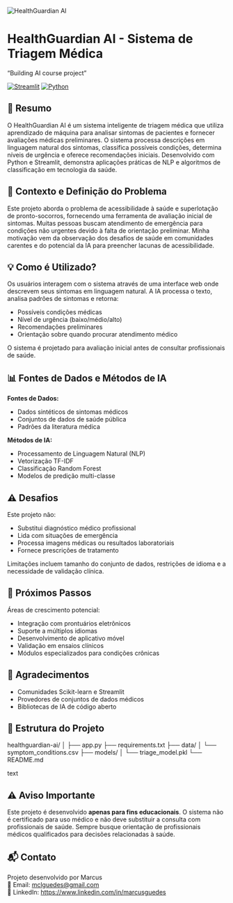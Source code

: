 ![HealthGuardian AI](https://images.unsplash.com/photo-1576091160550-2173dba999ef?ixlib=rb-4.0.3&ixid=M3wxMjA3fDB8MHxwaG90by1wYWdlfHx8fGVufDB8fHx8fA%3D%3D&auto=format&fit=crop&w=800&q=80)

# HealthGuardian AI - Sistema de Triagem Médica
“Building AI course project”

[![Streamlit](https://img.shields.io/badge/Streamlit-FF4B4B?style=for-the-badge&logo=Streamlit&logoColor=white)](https://streamlit.io/)
[![Python](https://img.shields.io/badge/Python-3776AB?style=for-the-badge&logo=python&logoColor=white)](https://python.org)

## 🎯 Resumo

O HealthGuardian AI é um sistema inteligente de triagem médica que utiliza aprendizado de máquina para analisar sintomas de pacientes e fornecer avaliações médicas preliminares. O sistema processa descrições em linguagem natural dos sintomas, classifica possíveis condições, determina níveis de urgência e oferece recomendações iniciais. Desenvolvido com Python e Streamlit, demonstra aplicações práticas de NLP e algoritmos de classificação em tecnologia da saúde.

## 🏥 Contexto e Definição do Problema

Este projeto aborda o problema de acessibilidade à saúde e superlotação de pronto-socorros, fornecendo uma ferramenta de avaliação inicial de sintomas. Muitas pessoas buscam atendimento de emergência para condições não urgentes devido à falta de orientação preliminar. Minha motivação vem da observação dos desafios de saúde em comunidades carentes e do potencial da IA para preencher lacunas de acessibilidade.

## 💡 Como é Utilizado?

Os usuários interagem com o sistema através de uma interface web onde descrevem seus sintomas em linguagem natural. A IA processa o texto, analisa padrões de sintomas e retorna:
- Possíveis condições médicas
- Nível de urgência (baixo/médio/alto)
- Recomendações preliminares
- Orientação sobre quando procurar atendimento médico

O sistema é projetado para avaliação inicial antes de consultar profissionais de saúde.

## 📊 Fontes de Dados e Métodos de IA

**Fontes de Dados:**
- Dados sintéticos de sintomas médicos
- Conjuntos de dados de saúde pública
- Padrões da literatura médica

**Métodos de IA:**
- Processamento de Linguagem Natural (NLP)
- Vetorização TF-IDF
- Classificação Random Forest
- Modelos de predição multi-classe

## ⚠️ Desafios

Este projeto não:
- Substitui diagnóstico médico profissional
- Lida com situações de emergência
- Processa imagens médicas ou resultados laboratoriais
- Fornece prescrições de tratamento

Limitações incluem tamanho do conjunto de dados, restrições de idioma e a necessidade de validação clínica.

## 🚀 Próximos Passos

Áreas de crescimento potencial:
- Integração com prontuários eletrônicos
- Suporte a múltiplos idiomas
- Desenvolvimento de aplicativo móvel
- Validação em ensaios clínicos
- Módulos especializados para condições crônicas

## 🙏 Agradecimentos

- Comunidades Scikit-learn e Streamlit
- Provedores de conjuntos de dados médicos
- Bibliotecas de IA de código aberto

## 📁 Estrutura do Projeto
healthguardian-ai/
│
├── app.py
├── requirements.txt
├── data/
│ └── symptom_conditions.csv
├── models/
│ └── triage_model.pkl
└── README.md

text

## ⚠️ Aviso Importante

Este projeto é desenvolvido **apenas para fins educacionais**. O sistema não é certificado para uso médico e não deve substituir a consulta com profissionais de saúde. Sempre busque orientação de profissionais médicos qualificados para decisões relacionadas à saúde.

## 📬 Contato

Projeto desenvolvido por Marcus  
📧 Email: mclguedes@gmail.com  
📱 LinkedIn: https://www.linkedin.com/in/marcusguedes
